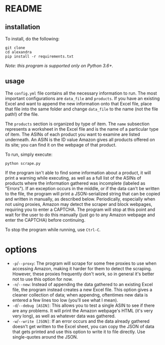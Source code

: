# README

## installation
To install, do the following:
```
git clone
cd alexandra
pip install -r requirements.txt
```

*Note: this program is supported only on Python 3.6+.*

## usage
The `config.yml` file contains all the necessary information to run. The most important
configurations are `data_file` and `products`. If you have an existing Excel and want to
append the new information onto that Excel file, place that file into the same folder
and change `data_file` to the name (not the file path!) of the file.

The `products` section is organized by type of item. The `name` subsection represents a
worksheet in the Excel file and is the name of a particular type of item. The ASINs of
each product you want to examine are listed underneath. An ASIN is the ID value Amazon
gives all products offered on its site; you can find it on the webpage of that product.

To run, simply execute:
```
python scrape.py
```

If the program isn't able to find some information about a product, it will print a
warning while executing, as well as a full list of the ASINs of products where the
information gathered was incomplete (labeled as "Errors"). If an exception occurs in the
middle, or if the data can't be written to the file, the program will print a
JSON-serialized string that can be copied and written in manually, as described below.
Periodically, especially when not using proxies, Amazon may detect the scraper and block
webpages, requiring you to enter a CAPTCHA. The program will stop at this point and wait
for the user to do this manually (just go to any Amazon webpage and enter the CAPTCHA)
before continuing.

To stop the program while running, use `Ctrl-C`.

# options
- `-p`/`--proxy`: The program will scrape for some free proxies to use when accessing
Amazon, making it harder for them to detect the scraping. However, these proxies
frequently don't work, so in general it's better not to use this option for now.
- `-n`/`--new`: Instead of appending the data gathered to an existing Excel file, the
program instead creates a new Excel file. This option gives a cleaner collection of data;
when appendng, oftentimes new data is entered a few lines too low (you'll see what I
mean).
- `-d`/`--debug [ASIN]`: This allows you to test a single ASIN to see if there are any
problems. It will print the Amazon webpage's HTML (it's very very long), as well as
whatever data was gathered.
- `-w`/`--write [JSON]`: If an error occurs and the data already gathered doesn't get
written to the Excel sheet, you can copy the JSON of data that gets printed and use this
option to write it to file directly. Use single-quotes around the JSON.
